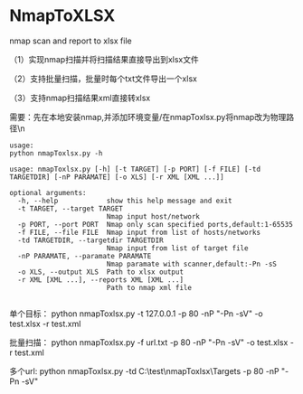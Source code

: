 # NmapToXLSX
nmap scan and report to xlsx file

（1）实现nmap扫描并将扫描结果直接导出到xlsx文件

（2）支持批量扫描，批量时每个txt文件导出一个xlsx

（3）支持nmap扫描结果xml直接转xlsx

需要：先在本地安装nmap,并添加环境变量/在nmapToxlsx.py将nmap改为物理路径\n
```
usage:
python nmapToxlsx.py -h

usage: nmapToxlsx.py [-h] [-t TARGET] [-p PORT] [-f FILE] [-td TARGETDIR] [-nP PARAMATE] [-o XLS] [-r XML [XML ...]]

optional arguments:
  -h, --help            show this help message and exit
  -t TARGET, --target TARGET
                        Nmap input host/network
  -p PORT, --port PORT  Nmap only scan specified ports,default:1-65535
  -f FILE, --file FILE  Nmap input from list of hosts/networks
  -td TARGETDIR, --targetdir TARGETDIR
                        Nmap input from list of target file
  -nP PARAMATE, --paramate PARAMATE
                        Nmap paramate with scanner,default:-Pn -sS
  -o XLS, --output XLS  Path to xlsx output
  -r XML [XML ...], --reports XML [XML ...]
                        Path to nmap xml file
                        
```
单个目标：
python nmapToxlsx.py -t 127.0.0.1 -p 80 -nP "-Pn -sV" -o test.xlsx -r test.xml

批量扫描：
python nmapToxlsx.py -f url.txt -p 80 -nP "-Pn -sV" -o test.xlsx -r test.xml

多个url:
python nmapToxlsx.py -td C:\test\nmapToxlsx\Targets -p 80 -nP "-Pn -sV"
